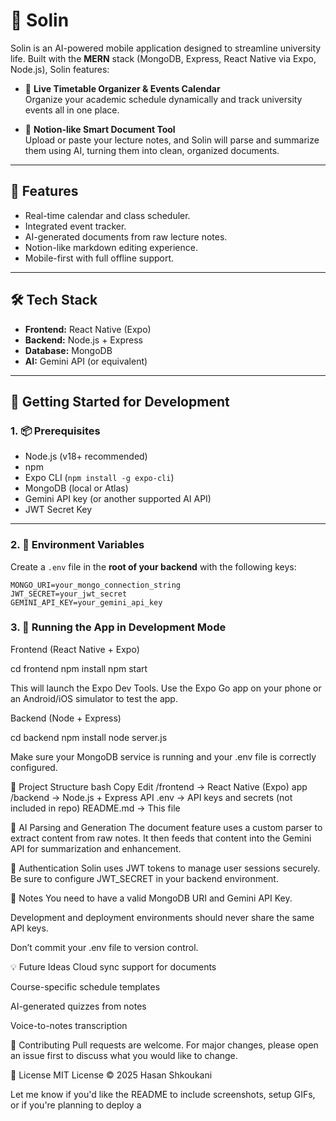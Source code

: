 # 📱 Solin

Solin is an AI-powered mobile application designed to streamline university life. Built with the **MERN** stack (MongoDB, Express, React Native via Expo, Node.js), Solin features:

- 📅 **Live Timetable Organizer & Events Calendar**  
  Organize your academic schedule dynamically and track university events all in one place.

- 🧠 **Notion-like Smart Document Tool**  
  Upload or paste your lecture notes, and Solin will parse and summarize them using AI, turning them into clean, organized documents.

---

## 🚀 Features

- Real-time calendar and class scheduler.
- Integrated event tracker.
- AI-generated documents from raw lecture notes.
- Notion-like markdown editing experience.
- Mobile-first with full offline support.

---

## 🛠 Tech Stack

- **Frontend:** React Native (Expo)
- **Backend:** Node.js + Express
- **Database:** MongoDB
- **AI:** Gemini API (or equivalent)

---

## 🧪 Getting Started for Development

### 1. 📦 Prerequisites

- Node.js (v18+ recommended)
- npm
- Expo CLI (`npm install -g expo-cli`)
- MongoDB (local or Atlas)
- Gemini API key (or another supported AI API)
- JWT Secret Key

---

### 2. 🔑 Environment Variables

Create a `.env` file in the **root of your backend** with the following keys:

```env
MONGO_URI=your_mongo_connection_string
JWT_SECRET=your_jwt_secret
GEMINI_API_KEY=your_gemini_api_key
```

### 3. 📱 Running the App in Development Mode

Frontend (React Native + Expo)


cd frontend
npm install
npm start

This will launch the Expo Dev Tools. Use the Expo Go app on your phone or an Android/iOS simulator to test the app.

Backend (Node + Express)

cd backend
npm install
node server.js

Make sure your MongoDB service is running and your .env file is correctly configured.

📁 Project Structure
bash
Copy
Edit
/frontend        → React Native (Expo) app
/backend         → Node.js + Express API
.env             → API keys and secrets (not included in repo)
README.md        → This file

🧠 AI Parsing and Generation
The document feature uses a custom parser to extract content from raw notes. It then feeds that content into the Gemini API for summarization and enhancement.

🔐 Authentication
Solin uses JWT tokens to manage user sessions securely. Be sure to configure JWT_SECRET in your backend environment.

📌 Notes
You need to have a valid MongoDB URI and Gemini API Key.

Development and deployment environments should never share the same API keys.

Don’t commit your .env file to version control.

💡 Future Ideas
Cloud sync support for documents

Course-specific schedule templates

AI-generated quizzes from notes

Voice-to-notes transcription

🤝 Contributing
Pull requests are welcome. For major changes, please open an issue first to discuss what you would like to change.

📜 License
MIT License © 2025 Hasan Shkoukani

Let me know if you'd like the README to include screenshots, setup GIFs, or if you're planning to deploy a
